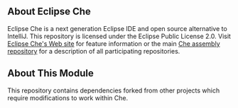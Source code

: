 ## About Eclipse Che
Eclipse Che is a next generation Eclipse IDE and open source alternative to IntelliJ. This repository is licensed under the Eclipse Public License 2.0. Visit [Eclipse Che's Web site](http://eclipse.org/che) for feature information or the main [Che assembly repository](http://github.com/eclipse/che) for a description of all participating repositories.

## About This Module
This repository contains dependencies forked from other projects which require modifications to work within Che.
